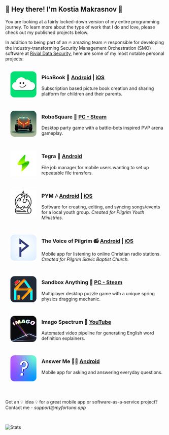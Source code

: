 ## 🚀 Hey there! I'm Kostia Makrasnov 🚀
You are looking at a fairly locked-down version of my entire programming journey. To learn more about the type of work that I do and love, please check out my published projects below. 

In addition to being part of an 🔥 amazing team 🔥 responsible for developing the industry-transforming Security Management Orchestration (SMO) software at [Rivial Data Security](https://www.rivialsecurity.com/), here are some of my most notable personal projects:
<br/>
<br/>

<img style="margin-right:16px;margin-left:16px;" align="left" src="assets/picabook.png" alt="PicaBook Icon">
<h3>PicaBook 🎨  <a href="https://play.google.com/store/apps/details?id=com.myfortuna.picabook">Android</a> | <a href="https://apps.apple.com/us/app/picabook-picture-book-creator/id1643338958">iOS</a> </h3>
<p>Subscription based picture book creation and sharing platform for children and their parents. </p>

&nbsp;

<img style="margin-right:16px;margin-left:16px;" align="left" src="assets/robosquare.png" alt="RoboSquare Icon">
<h3>RoboSquare 🤖 <a href="https://store.steampowered.com/app/1427760/RoboSquare">PC - Steam</a> </h3>
<p>Desktop party game with a battle-bots inspired PVP arena gameplay. </p>

&nbsp;

<img style="margin-right:16px;margin-left:16px;" align="left" src="assets/tegra.png" alt="Tegra Icon">
<h3>Tegra 📂 <a href="https://store.steampowered.com/app/1427760/RoboSquare">Android</a> </h3>
<p>File job manager for mobile users wanting to set up repeatable file transfers.</p>

&nbsp;

<img style="margin-right:16px;margin-left:16px;" align="left" src="assets/pym.png" alt="PYM Icon">
<h3>PYM 🎶 <a href="https://play.google.com/store/apps/details?id=com.pilgrim.youth">Android</a> | <a href="https://apps.apple.com/us/app/pym-pilgrim-youth-ministries/id1584725525">iOS</a> </h3>
<p>Software for creating, editing, and syncing songs/events for a local youth group. <i>Created for Pilgrim Youth Ministries.</i></p>

&nbsp;

<img style="margin-right:16px;margin-left:16px;" align="left" src="assets/voice_of_pilgrim.png" alt="The Voice of Pilgrim Icon">
<h3>The Voice of Pilgrim 📻 <a href="https://play.google.com/store/apps/details?id=com.pilgrim.radio2">Android</a> | <a href="https://apps.apple.com/us/app/%D0%B3%D0%BE%D0%BB%D0%BE%D1%81-%D0%BF%D0%B8%D0%BB%D0%B8%D0%B3%D1%80%D0%B8%D0%BC%D0%B0/id1514027262">iOS</a> </h3>
<p>Mobile app for listening to online Christian radio stations. <i>Created for Pilgrim Slavic Baptist Church.</i></p>

&nbsp;

<img style="margin-right:16px;margin-left:16px;" align="left" src="assets/sandbox_anything.png" alt="Sandbox Anything Icon">
<h3> Sandbox Anything 🧩 <a href="https://store.steampowered.com/app/1054370/Sandbox_Anything/">PC - Steam</a> </h3>
<p>Multiplayer desktop puzzle game with a unique spring physics dragging mechanic.</p>

&nbsp;

<img style="margin-right:16px;margin-left:16px;" align="left" src="assets/imago_spectrum.png" alt="Imago Spectrum Icon">
<h3>Imago Spectrum 🎥 <a href="https://www.youtube.com/c/ImagoSpectrum">YouTube</a> </h3>
<p>Automated video pipeline for generating English word definition explainers.</p>

&nbsp;

<img style="margin-right:16px;margin-left:16px;" align="left" src="assets/answer_me.png" alt="Answer Me Icon">
<h3>Answer Me 🙋🏼 <a href="https://play.google.com/store/apps/details?id=com.myfortuna.answer_me">Android</a> </h3>
<p>Mobile app for asking and answering everyday questions.</p>

&nbsp;

<br/>
<p>Got an 💡 idea 💡 for a great mobile app or software-as-a-service project? Contact me - <i>support@myfortuna.app</i><p>
<br/>

![Stats](https://github-readme-stats.vercel.app/api?theme=github_dark&username=makrasnov100&count_private=true)